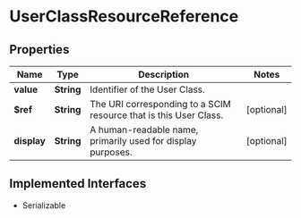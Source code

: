 

# UserClassResourceReference


## Properties

Name | Type | Description | Notes
------------ | ------------- | ------------- | -------------
**value** | **String** | Identifier of the User Class. | 
**$ref** | **String** | The URI corresponding to a SCIM resource that is this User Class. |  [optional]
**display** | **String** | A human-readable name, primarily used for display purposes. |  [optional]


## Implemented Interfaces

* Serializable



